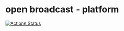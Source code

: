 # open broadcast - platform

[![Actions Status](https://github.com/digris/openbroadcast.org/workflows/CD/badge.svg)](https://github.com/digris/openbroadcast.org/actions)

